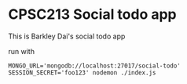 # CPSC213 Social todo app
This is Barkley Dai's social todo app

run with

    MONGO_URL='mongodb://localhost:27017/social-todo' SESSION_SECRET='foo123' nodemon ./index.js


